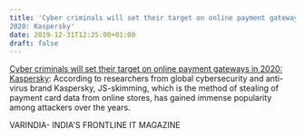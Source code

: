 ```yaml
---
title: 'Cyber criminals will set their target on online payment gateways in
2020: Kaspersky'
date: 2019-12-31T12:25:00+01:00
draft: false
---
```


[Cyber criminals will set their target on online payment gateways in 2020: Kaspersky](https://varindia.com/news/cyber-criminals-will-set-their-target-on-online-payment-gateways-in-2020-kaspersky#.XgswFp_DwJ0.blogger): According to researchers from global cybersecurity and anti-virus brand Kaspersky, JS-skimming, which is the method of stealing of payment card data from online stores, has gained immense popularity among attackers over the years.  
  
VARINDIA- INDIA'S FRONTLINE IT MAGAZINE